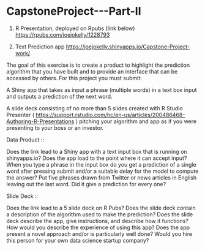 # CapstoneProject---Part-II


1) R Presentation, deployed on Rpubs (link below)
https://rpubs.com/joejokelly/1228793



2) Text Prediction app
https://joejokelly.shinyapps.io/Capstone-Project-work/


The goal of this exercise is to create a product to highlight the prediction algorithm that you have built and to provide an interface that can be accessed by others. For this project you must submit:

A Shiny app that takes as input a phrase (multiple words) in a text box input and outputs a prediction of the next word.

A slide deck consisting of no more than 5 slides created with R Studio Presenter (
https://support.rstudio.com/hc/en-us/articles/200486468-Authoring-R-Presentations
) pitching your algorithm and app as if you were presenting to your boss or an investor.

Data Product ::

Does the link lead to a Shiny app with a text input box that is running on shinyapps.io?
Does the app load to the point where it can accept input?
When you type a phrase in the input box do you get a prediction of a single word after pressing submit and/or a suitable delay for the model to compute the answer?
Put five phrases drawn from Twitter or news articles in English leaving out the last word. Did it give a prediction for every one?

Slide Deck ::

Does the link lead to a 5 slide deck on R Pubs?
Does the slide deck contain a description of the algorithm used to make the prediction?
Does the slide deck describe the app, give instructions, and describe how it functions?
How would you describe the experience of using this app?
Does the app present a novel approach and/or is particularly well done?
Would you hire this person for your own data science startup company?

